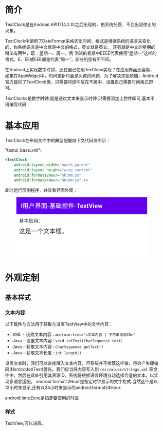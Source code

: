 # 简介

TextClock是在Android API17(4.2.0)之后出现的，由系统托管，不会出现停止的现象。

TextClock中使用了DateFormat来格式化时间，格式是根据系统的语言来变化的，你系统语言是中文就是中文的格式，英文就是英文。
还有就是中文的星期的叫法有两种，既：星期一、周一。例 测试的机器中EEEE代表使用“星期一”这样的格式，E、EE或EEE都是代表“周一”，部分机型有所不同。



在Android上实现数字时钟，还在自己使用TextView实现？在应用界面还容易，如果在AppWidget中，时间更新将会是头疼的问题，为了解决这些烦恼，Android官方提供了TextClock类，只需要将控件放在不居中，设置自己需要时间格式即可。



TextClocks是数字时钟,就是通过文本来显示时钟.只需要添加上控件即可,基本不用编写代码.


# 基本应用
TextClock在布局文件中的典型配置如下文代码块所示：

"testui_base.xml":

```xml
<TextClock
    android:layout_width="match_parent"
    android:layout_height="wrap_content"
    android:format12Hour="hh:mm:ss"
    android:format24Hour="HH:mm:ss" />
```

此时运行示例程序，并查看界面外观：

<div align="center">

![默认样式](./Assets_TextView/基本应用_默认样式.jpg)

</div>

# 外观定制
## 基本样式
### 文本内容
以下属性与方法用于获取与设置TextView中的文字内容：

- XML - 设置文本内容 : `android:text="<文本内容 | 字符串资源ID>"`
- Java - 设置文本内容 : `void setText(CharSequence text)`
- Java - 获取文本内容 : `CharSequence getText()`
- Java - 获取文本长度 : `int length()`

设置文本时，我们可以直接填入文本内容，但系统并不推荐这样做，将会产生硬编码(HardcodedText)警告。我们应当将内容写入到 `res/values/strings.xml` 等文件中，然后在此处引用其资源ID，系统将根据语言环境自动选择合适的文本，以实现多语言适配。
 android:format12Hour是指定时钟显示的文字格式.当然这个是以12小时来显示,还有以24小时来显示的android:format24Hour.

 android:timeZone是指定要使用的时区

### 样式
TextView,可以设置。


